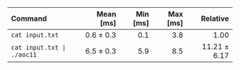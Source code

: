 | Command | Mean [ms] | Min [ms] | Max [ms] | Relative |
|:---|---:|---:|---:|---:|
| `cat input.txt` | 0.6 ± 0.3 | 0.1 | 3.8 | 1.00 |
| `cat input.txt \| ./aoc11` | 6.5 ± 0.3 | 5.9 | 8.5 | 11.21 ± 6.17 |
